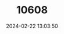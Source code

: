 ---
title: "10608"
category: "Hylopetes winstoni"
draft: false
date: 2024-02-22 13:03:50
languages:
  English: ["Sumatran Flying Squirrel"]
---